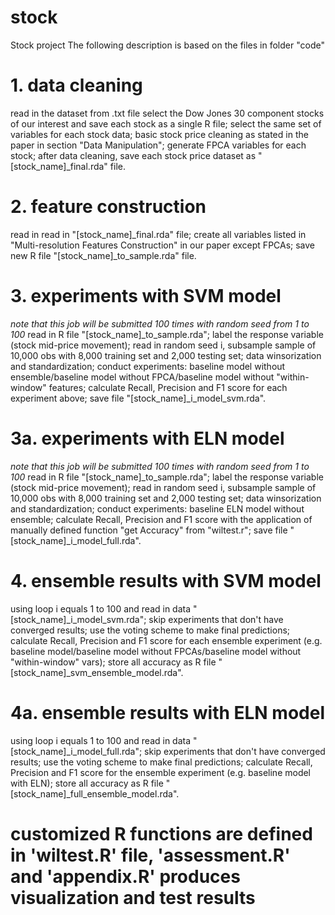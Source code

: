 # stock

Stock project
The following description is based on the files in folder "code"

# 1. data cleaning
read in the dataset from .txt file
select the Dow Jones 30 component stocks of our interest and save each stock as a single R file;
select the same set of variables for each stock data;
basic stock price cleaning as stated in the paper in section "Data Manipulation";
generate FPCA variables for each stock;
after data cleaning, save each stock price dataset as "[stock_name]_final.rda" file.

# 2. feature construction
read in read in "[stock_name]_final.rda" file;
create all variables listed in "Multi-resolution Features Construction" in our paper except FPCAs;
save new R file "[stock_name]_to_sample.rda" file.

# 3. experiments with SVM model
*note that this job will be submitted 100 times with random seed from 1 to 100*
read in R file "[stock_name]_to_sample.rda";
label the response variable (stock mid-price movement);
read in random seed i, subsample sample of 10,000 obs with 8,000 training set and 2,000 testing set;
data winsorization and standardization;
conduct experiments: baseline model without ensemble/baseline model without FPCA/baseline model without "within-window" features;
calculate Recall, Precision and F1 score for each experiment above;
save file "[stock_name]_i_model_svm.rda".

# 3a. experiments with ELN model
*note that this job will be submitted 100 times with random seed from 1 to 100*
read in R file "[stock_name]_to_sample.rda";
label the response variable (stock mid-price movement);
read in random seed i, subsample sample of 10,000 obs with 8,000 training set and 2,000 testing set;
data winsorization and standardization;
conduct experiments: baseline ELN model without ensemble;
calculate Recall, Precision and F1 score with the application of manually defined function "get Accuracy" from "wiltest.r";
save file "[stock_name]_i_model_full.rda".

# 4. ensemble results with SVM model
using loop i equals 1 to 100 and read in data "[stock_name]_i_model_svm.rda";
skip experiments that don't have converged results;
use the voting scheme to make final predictions;
calculate Recall, Precision and F1 score for each ensemble experiment (e.g. baseline model/baseline model without FPCAs/baseline model without "within-window" vars);
store all accuracy as R file "[stock_name]_svm_ensemble_model.rda".
 
# 4a. ensemble results with ELN model
using loop i equals 1 to 100 and read in data "[stock_name]_i_model_full.rda";
skip experiments that don't have converged results;
use the voting scheme to make final predictions;
calculate Recall, Precision and F1 score for the ensemble experiment (e.g. baseline model with ELN);
store all accuracy as R file "[stock_name]_full_ensemble_model.rda".


# customized R functions are defined in 'wiltest.R' file, 'assessment.R' and 'appendix.R' produces visualization and test results





